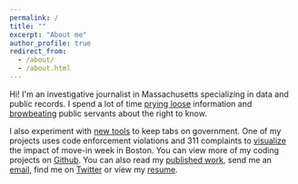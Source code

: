```yaml
---
permalink: /
title: ""
excerpt: "About me"
author_profile: true
redirect_from: 
  - /about/
  - /about.html
---
```


Hi! I'm an investigative journalist in Massachusetts specializing in data and public records. I spend a lot of time [prying loose](http://www.metrowestdailynews.com/news/20170302/ex-framingham-superintendent-still-receiving-salary) information and [browbeating](https://twitter.com/JimHaddadin/status/834831618690912256) public servants about the right to know.

I also experiment with [new tools](http://www.gatehousenewsroom.com/2016/02/12/stay-up-to-date-on-court-info-let-machines-do-the-hard-work/) to keep tabs on government. One of my projects uses code enforcement violations and 311 complaints to [visualize](http://jhaddadin.github.io) the impact of move-in week in Boston. You can view more of my coding projects on [Github](https://github.com/jhaddadin). You can also read my [published work](/clips/), send me an [email](mailto:jhaddadin@gmail.com), find me on [Twitter](http://www.twitter.com/JimHaddadin) or view my [resume](/resume/).
